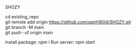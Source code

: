SHOZY

cd existing_repo <br>
git remote add origin https://github.com/qanh1604/SHOZY.git <br>
git branch -M main <br>
git push -uf origin main

install package: npm i
Run server: npm start
